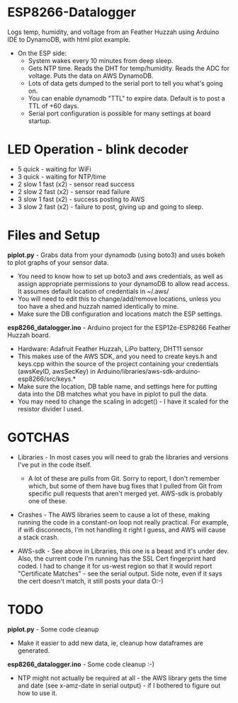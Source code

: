 # ESP8266-Datalogger
Logs temp, humidity, and voltage from an Feather Huzzah using Arduino IDE to DynamoDB, with html plot example.
 * On the ESP side:
   * System wakes every 10 minutes from deep sleep.
   * Gets NTP time. Reads the DHT for temp/humidity. Reads the ADC for voltage.  Puts the data on AWS DynamoDB.
   * Lots of data gets dumped to the serial port to tell you what's going on.
   * You can enable dynamodb "TTL" to expire data. Default is to post a TTL of +60 days.
   * Serial port configuration is possible for many settings at board startup.

# LED Operation - blink decoder
 * 5 quick - waiting for WiFi
 * 3 quick - waiting for NTP/time
 * 2 slow 1 fast (x2) - sensor read success
 * 2 slow 2 fast (x2) - sensor read failure
 * 3 slow 1 fast (x2) - success posting to AWS
 * 3 slow 2 fast (x2) - failure to post, giving up and going to sleep.

# Files and Setup
**piplot.py** - Grabs data from your dynamodb (using boto3) and uses bokeh to plot graphs of your sensor data. 
 * You need to know how to set up boto3 and aws credentials, as well as assign appropriate permissions
            to your dynamoDB to allow read access. It assumes default location of credentials in ~/.aws/
 * You will need to edit this to change/add/remove locations, unless you too have a shed and huzzah named
            identically to mine.
 * Make sure the DB configuration and locations match the ESP settings.
            
**esp8266_datalogger.ino** - Arduino project for the ESP12e-ESP8266 Feather Huzzah board.
 * Hardware: Adafruit Feather Huzzah, LiPo battery, DHT11 sensor
 * This makes use of the AWS SDK, and you need to create keys.h and keys.cpp within the source of the project
            containing your credentials (awsKeyID, awsSecKey) in Arduino/libraries/aws-sdk-arduino-esp8266/src/keys.*
 * Make sure the location, DB table name, and settings here for putting data into the DB matches what you 
            have in piplot to pull the data.
 * You may need to change the scaling in adcget() - I have it scaled for the resistor divider I used.
            
# GOTCHAS
            
 * Libraries - In most cases you will need to grab the libraries and versions I've put in the code itself.
    * A lot of these are pulls from Git. Sorry to report, I don't remember which, but some of them have
                  bug fixes that I pulled from Git from specific pull requests that aren't merged yet.
                  AWS-sdk is probably one of these.

 * Crashes - The AWS libraries seem to cause a lot of these, making running the code in a constant-on loop
                  not really practical.  For example, if wifi disconnects, I'm not handling it right I guess, and 
                  AWS will cause a stack crash.
            
 * AWS-sdk - See above in Libraries, this one is a beast and it's under dev.  Also, the current code I'm
                  running has the SSL Cert fingerprint hard coded. I had to change it for us-west region so that
                  it would report "Certificate Matches" - see the serial output.  Side note, even if it says the cert
                  doesn't match, it still posts your data O:-)
            

# TODO
**piplot.py** - Some code cleanup
 * Make it easier to add new data, ie, cleanup how dataframes are generated.
                
**esp8266_datalogger.ino** - Some code cleanup :-)
 * NTP might not actually be required at all - the AWS library gets the time and date (see x-amz-date in
    serial output) - if I bothered to figure out how to use it.
            
